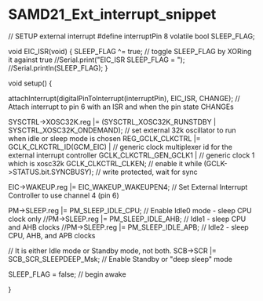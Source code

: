 # SAMD21_Ext_interrupt_snippet

// SETUP external interrupt
#define interruptPin 8
volatile bool SLEEP_FLAG;

void EIC_ISR(void) {
  SLEEP_FLAG ^= true;  // toggle SLEEP_FLAG by XORing it against true
  //Serial.print("EIC_ISR SLEEP_FLAG = ");
  //Serial.println(SLEEP_FLAG);
}


void setup()
{

attachInterrupt(digitalPinToInterrupt(interruptPin), EIC_ISR, CHANGE);  // Attach interrupt to pin 6 with an ISR and when the pin state CHANGEs

  SYSCTRL->XOSC32K.reg |=  (SYSCTRL_XOSC32K_RUNSTDBY | SYSCTRL_XOSC32K_ONDEMAND); // set external 32k oscillator to run when idle or sleep mode is chosen
  REG_GCLK_CLKCTRL  |= GCLK_CLKCTRL_ID(GCM_EIC) |  // generic clock multiplexer id for the external interrupt controller
                       GCLK_CLKCTRL_GEN_GCLK1 |  // generic clock 1 which is xosc32k
                       GCLK_CLKCTRL_CLKEN;       // enable it
  while (GCLK->STATUS.bit.SYNCBUSY);              // write protected, wait for sync

  EIC->WAKEUP.reg |= EIC_WAKEUP_WAKEUPEN4;        // Set External Interrupt Controller to use channel 4 (pin 6)

  
  PM->SLEEP.reg |= PM_SLEEP_IDLE_CPU;  // Enable Idle0 mode - sleep CPU clock only
  //PM->SLEEP.reg |= PM_SLEEP_IDLE_AHB; // Idle1 - sleep CPU and AHB clocks
  //PM->SLEEP.reg |= PM_SLEEP_IDLE_APB; // Idle2 - sleep CPU, AHB, and APB clocks

  // It is either Idle mode or Standby mode, not both. 
  SCB->SCR |= SCB_SCR_SLEEPDEEP_Msk;   // Enable Standby or "deep sleep" mode

  SLEEP_FLAG = false; // begin awake
  
  }
